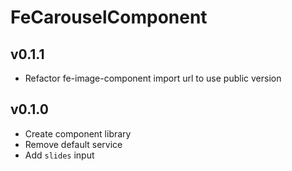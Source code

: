 # FeCarouselComponent

## v0.1.1

- Refactor fe-image-component import url to use public version

## v0.1.0

- Create component library
- Remove default service
- Add `slides` input
